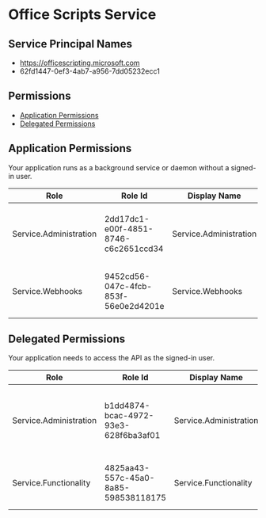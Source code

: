 # Office Scripts Service
## Service Principal Names
- https://officescripting.microsoft.com
- 62fd1447-0ef3-4ab7-a956-7dd05232ecc1

 ## Permissions
- [Application Permissions](#application-permissions)
- [Delegated Permissions](#delegated-permissions)

## Application Permissions
Your application runs as a background service or daemon without a signed-in user.

| Role | Role Id | Display Name | Description |
|---|---|---|---|
| Service.Administration | 2dd17dc1-e00f-4851-8746-c6c2651ccd34 | Service.Administration | Allows user to perform administration tasks for Office Scripts. |
| Service.Webhooks | 9452cd56-047c-4fcb-853f-56e0e2d4201e | Service.Webhooks | Allows webhooks requests to Office Scripts service. |

## Delegated Permissions
Your application needs to access the API as the signed-in user. 

| Role | Role Id | Display Name | Description |
|---|---|---|---|
| Service.Administration | b1dd4874-bcac-4972-93e3-628f6ba3af01 | Service.Administration | Allows admin users to perform administrative tasks for Office Scripts. |
| Service.Functionality | 4825aa43-557c-45a0-8a85-598538118175 | Service.Functionality | Allows users to perform regular tasks for Office Scripts. |

